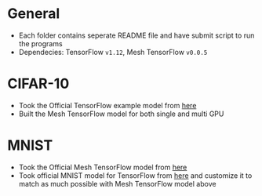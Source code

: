# General
- Each folder contains seperate README file and have submit script to run the programs
- Dependecies: TensorFlow `v1.12`, Mesh TensorFlow `v0.0.5`

# CIFAR-10

- Took the Official TensorFlow example model from [here](https://github.com/tensorflow/models/blob/v1.12.0/tutorials/image/cifar10)
- Built the Mesh TensorFlow model for both single and multi GPU

# MNIST

- Took the Official Mesh TensorFlow model from [here](https://github.com/tensorflow/mesh/blob/master/examples/mnist.py)
- Took official MNIST model for TensorFlow from [here](https://github.com/tensorflow/models/blob/v1.12.0/official/mnist/) and customize it to match as much possible with Mesh TensorFlow model above


